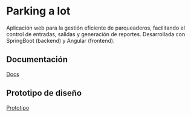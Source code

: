 # Parking a lot
Aplicación web para la gestión eficiente de parqueaderos, facilitando el control de entradas, salidas y generación de reportes. Desarrollada con SpringBoot (backend) y Angular (frontend).

## Documentación
[Docs](https://time-silica-9b2.notion.site/Documentaci-n-Parking-a-Lot-22008101c0d8805885c8efda5cc8c6a4)

## Prototipo de diseño 
[Prototipo](https://www.figma.com/proto/nrfnLkg3Cp1ngtWWXPT9ee/Untitled?node-id=3-6&p=f&t=PdCeS1h4q8G5LrOk-0&scaling=contain&content-scaling=fixed&page-id=0%3A1&starting-point-node-id=3%3A6)